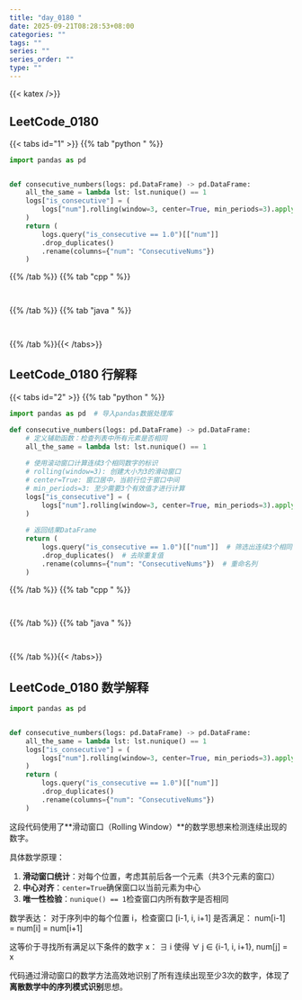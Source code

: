 ```yaml
---
title: "day_0180 "
date: 2025-09-21T08:28:53+08:00
categories: ""
tags: ""
series: ""
series_order: ""
type: ""
---
```


{{< katex />}}


## LeetCode_0180 

{{< tabs id="1" >}}
{{% tab "python " %}}

```python 
import pandas as pd


def consecutive_numbers(logs: pd.DataFrame) -> pd.DataFrame:
    all_the_same = lambda lst: lst.nunique() == 1
    logs["is_consecutive"] = (
        logs["num"].rolling(window=3, center=True, min_periods=3).apply(all_the_same)
    )
    return (
        logs.query("is_consecutive == 1.0")[["num"]]
        .drop_duplicates()
        .rename(columns={"num": "ConsecutiveNums"})
    ) 
```

{{% /tab %}}
{{% tab "cpp " %}}

```cpp 
 
```

{{% /tab %}}
{{% tab "java " %}}

```java 
 
```

{{% /tab %}}{{< /tabs>}}

## LeetCode_0180  行解释

{{< tabs id="2" >}}
{{% tab "python " %}}

```python
import pandas as pd  # 导入pandas数据处理库

def consecutive_numbers(logs: pd.DataFrame) -> pd.DataFrame:
    # 定义辅助函数：检查列表中所有元素是否相同
    all_the_same = lambda lst: lst.nunique() == 1
    
    # 使用滚动窗口计算连续3个相同数字的标识
    # rolling(window=3): 创建大小为3的滑动窗口
    # center=True: 窗口居中，当前行位于窗口中间
    # min_periods=3: 至少需要3个有效值才进行计算
    logs["is_consecutive"] = (
        logs["num"].rolling(window=3, center=True, min_periods=3).apply(all_the_same)
    )
    
    # 返回结果DataFrame
    return (
        logs.query("is_consecutive == 1.0")[["num"]]  # 筛选出连续3个相同数字的行
        .drop_duplicates()  # 去除重复值
        .rename(columns={"num": "ConsecutiveNums"})  # 重命名列
    ) 
```

{{% /tab %}}
{{% tab "cpp " %}}

```cpp 
 
```

{{% /tab %}}
{{% tab "java " %}}

```java 
 
```

{{% /tab %}}{{< /tabs>}}

## LeetCode_0180  数学解释

```python 
import pandas as pd


def consecutive_numbers(logs: pd.DataFrame) -> pd.DataFrame:
    all_the_same = lambda lst: lst.nunique() == 1
    logs["is_consecutive"] = (
        logs["num"].rolling(window=3, center=True, min_periods=3).apply(all_the_same)
    )
    return (
        logs.query("is_consecutive == 1.0")[["num"]]
        .drop_duplicates()
        .rename(columns={"num": "ConsecutiveNums"})
    ) 
```


这段代码使用了**滑动窗口（Rolling Window）**的数学思想来检测连续出现的数字。

具体数学原理：
1. **滑动窗口统计**：对每个位置，考虑其前后各一个元素（共3个元素的窗口）
2. **中心对齐**：`center=True`确保窗口以当前元素为中心
3. **唯一性检验**：`nunique() == 1`检查窗口内所有数字是否相同

数学表达：
对于序列中的每个位置 i，检查窗口 [i-1, i, i+1] 是否满足：
num[i-1] = num[i] = num[i+1]

这等价于寻找所有满足以下条件的数字 x：
∃ i 使得 ∀ j ∈ {i-1, i, i+1}, num[j] = x

代码通过滑动窗口的数学方法高效地识别了所有连续出现至少3次的数字，体现了**离散数学中的序列模式识别**思想。

